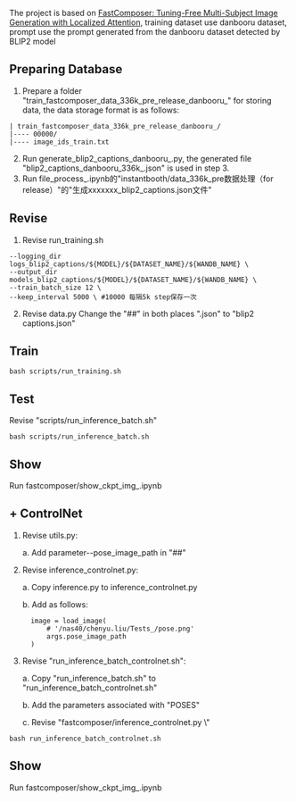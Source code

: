 The project is based on [FastComposer: Tuning-Free Multi-Subject Image Generation with Localized Attention](https://github.com/mit-han-lab/fastcomposer), training dataset use danbooru dataset, prompt use the prompt generated from the danbooru dataset detected by BLIP2 model

## Preparing Database
1. Prepare a folder "train_fastcomposer_data_336k_pre_release_danbooru_" for storing data, the data storage format is as follows:
```
| train_fastcomposer_data_336k_pre_release_danbooru_/
|---- 00000/
|---- image_ids_train.txt
```
2. Run generate_blip2_captions_danbooru_.py, the generated file "blip2_captions_danbooru_336k_.json" is used in step 3.
3. Run file_process_.ipynb的"instantbooth/data_336k_pre数据处理（for release）"的"生成xxxxxxx_blip2_captions.json文件"

## Revise
1. Revise run_training.sh
```
--logging_dir logs_blip2_captions/${MODEL}/${DATASET_NAME}/${WANDB_NAME} \
--output_dir models_blip2_captions/${MODEL}/${DATASET_NAME}/${WANDB_NAME} \
--train_batch_size 12 \
--keep_interval 5000 \ #10000 每隔5k step保存一次
```
2. Revise data.py
Change the "##" in both places ".json" to "blip2 captions.json"

## Train
```
bash scripts/run_training.sh
```

## Test
Revise "scripts/run_inference_batch.sh"
```
bash scripts/run_inference_batch.sh
```

## Show
Run fastcomposer/show_ckpt_img_.ipynb

## + ControlNet
1. Revise utils.py: 

    a. Add parameter--pose_image_path in "##"

2. Revise inference_controlnet.py: 

    a. Copy inference.py to inference_controlnet.py

    b. Add as follows:
    ```
      image = load_image(
          # '/nas40/chenyu.liu/Tests_/pose.png'
          args.pose_image_path
      )
    ```
3. Revise "run_inference_batch_controlnet.sh":

    a. Copy "run_inference_batch.sh" to "run_inference_batch_controlnet.sh"

    b. Add the parameters associated with "POSES"

    c. Revise "fastcomposer/inference_controlnet.py \\"
```
bash run_inference_batch_controlnet.sh
```

## Show
Run fastcomposer/show_ckpt_img_.ipynb